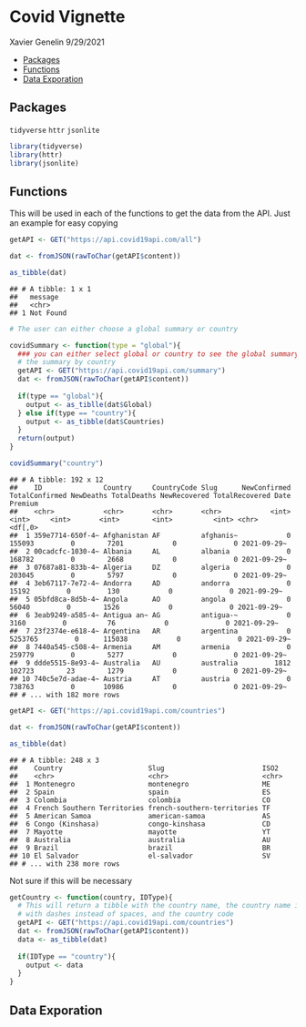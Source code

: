 Covid Vignette
================
Xavier Genelin
9/29/2021

-   [Packages](#packages)
-   [Functions](#functions)
-   [Data Exporation](#data-exporation)

## Packages

`tidyverse` `httr` `jsonlite`

``` r
library(tidyverse)
library(httr)
library(jsonlite)
```

## Functions

This will be used in each of the functions to get the data from the API.
Just an example for easy copying

``` r
getAPI <- GET("https://api.covid19api.com/all")

dat <- fromJSON(rawToChar(getAPI$content))

as_tibble(dat)
```

    ## # A tibble: 1 x 1
    ##   message  
    ##   <chr>    
    ## 1 Not Found

``` r
# The user can either choose a global summary or country

covidSummary <- function(type = "global"){
  ### you can either select global or country to see the global summary or 
  # the summary by country
  getAPI <- GET("https://api.covid19api.com/summary")
  dat <- fromJSON(rawToChar(getAPI$content))
  
  if(type == "global"){
    output <- as_tiblle(dat$Global)
  } else if(type == "country"){
    output <- as_tibble(dat$Countries)
  }
  return(output)
}
```

``` r
covidSummary("country")
```

    ## # A tibble: 192 x 12
    ##    ID               Country     CountryCode Slug      NewConfirmed TotalConfirmed NewDeaths TotalDeaths NewRecovered TotalRecovered Date        Premium
    ##    <chr>            <chr>       <chr>       <chr>            <int>          <int>     <int>       <int>        <int>          <int> <chr>       <df[,0>
    ##  1 359e7714-650f-4~ Afghanistan AF          afghanis~            0         155093         0        7201            0              0 2021-09-29~        
    ##  2 00cadcfc-1030-4~ Albania     AL          albania              0         168782         0        2668            0              0 2021-09-29~        
    ##  3 07687a81-833b-4~ Algeria     DZ          algeria              0         203045         0        5797            0              0 2021-09-29~        
    ##  4 3eb67117-7e72-4~ Andorra     AD          andorra              0          15192         0         130            0              0 2021-09-29~        
    ##  5 05bfd8ca-8d5b-4~ Angola      AO          angola               0          56040         0        1526            0              0 2021-09-29~        
    ##  6 3eab9249-a585-4~ Antigua an~ AG          antigua-~            0           3160         0          76            0              0 2021-09-29~        
    ##  7 23f2374e-e618-4~ Argentina   AR          argentina            0        5253765         0      115038            0              0 2021-09-29~        
    ##  8 7440a545-c508-4~ Armenia     AM          armenia              0         259779         0        5277            0              0 2021-09-29~        
    ##  9 ddde5515-8e93-4~ Australia   AU          australia         1812         102723        23        1279            0              0 2021-09-29~        
    ## 10 740c5e7d-adae-4~ Austria     AT          austria              0         738763         0       10986            0              0 2021-09-29~        
    ## # ... with 182 more rows

``` r
getAPI <- GET("https://api.covid19api.com/countries")

dat <- fromJSON(rawToChar(getAPI$content))

as_tibble(dat)
```

    ## # A tibble: 248 x 3
    ##    Country                     Slug                        ISO2 
    ##    <chr>                       <chr>                       <chr>
    ##  1 Montenegro                  montenegro                  ME   
    ##  2 Spain                       spain                       ES   
    ##  3 Colombia                    colombia                    CO   
    ##  4 French Southern Territories french-southern-territories TF   
    ##  5 American Samoa              american-samoa              AS   
    ##  6 Congo (Kinshasa)            congo-kinshasa              CD   
    ##  7 Mayotte                     mayotte                     YT   
    ##  8 Australia                   australia                   AU   
    ##  9 Brazil                      brazil                      BR   
    ## 10 El Salvador                 el-salvador                 SV   
    ## # ... with 238 more rows

Not sure if this will be necessary

``` r
getCountry <- function(country, IDType){
  # This will return a tibble with the country name, the country name in lowercase
  # with dashes instead of spaces, and the country code
  getAPI <- GET("https://api.covid19api.com/countries")
  dat <- fromJSON(rawToChar(getAPI$content))
  data <- as_tibble(dat)
  
  if(IDType == "country"){
    output <- data
  }
}
```

## Data Exporation
